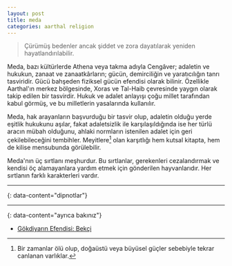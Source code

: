 ```yaml
---
layout: post
title: meda
categories: aarthal religion
---
```

>Çürümüş bedenler ancak şiddet ve zora dayatılarak yeniden hayatlandırılabilir.

Meda, bazı kültürlerde Athena veya takma adıyla Cengâver; adaletin ve hukukun, zanaat ve zanaatkârların; gücün, demirciliğin ve yaratıcılığın tanrı tasviridir. Gücü bahşeden fiziksel gücün efendisi olarak bilinir. Özellikle Aarthal'ın merkez bölgesinde, Xoras ve Tal-Haib çevresinde yaygın olarak takip edilen bir tasvirdir. Hukuk ve adalet anlayışı çoğu millet tarafından kabul görmüş, ve bu milletlerin yasalarında kullanılır.

Meda, hak arayanların başvurduğu bir tasvir olup, adaletin olduğu yerde eşitlik hukukunu aşılar, fakat adaletsizlik ile karşılaşıldığında ise her türlü aracın mübah olduğunu, ahlaki normların istenilen adalet için geri çekilebileceğini tembihler. Meyitlere[^1] olan karşıtlığı hem kutsal kitapta, hem de kilise mensubunda görülebilir.

Meda'nın üç sırtlanı meşhurdur. Bu sırtlanlar, gerekenleri cezalandırmak ve kendisi öç alamayanlara yardım etmek için gönderilen hayvanlarıdır. Her sırtlanın farklı karakterleri vardır.

---
{: data-content="dipnotlar"}

[^1]: Bir zamanlar ölü olup, doğaüstü veya büyüsel güçler sebebiyle tekrar canlanan varlıklar.

---
{: data-content="ayrıca bakınız"}

- [Gökdiyarın Efendisi: Bekçi](gokdiyarin-efendisi-bekci)